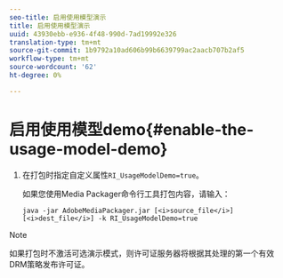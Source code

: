 ```yaml
---
seo-title: 启用使用模型演示
title: 启用使用模型演示
uuid: 43930ebb-e936-4f48-990d-7ad19992e326
translation-type: tm+mt
source-git-commit: 1b9792a10ad606b99b6639799ac2aacb707b2af5
workflow-type: tm+mt
source-wordcount: '62'
ht-degree: 0%

---
```



# 启用使用模型demo{#enable-the-usage-model-demo}

1. 在打包时指定自定义属性`RI_UsageModelDemo=true`。

   如果您使用Media Packager命令行工具打包内容，请输入：

   ```
   java -jar AdobeMediaPackager.jar [<i>source_file</i>] [<i>dest_file</i>] -k RI_UsageModelDemo=true
   ```

>[!NOTE]
>
>如果打包时不激活可选演示模式，则许可证服务器将根据其处理的第一个有效DRM策略发布许可证。

